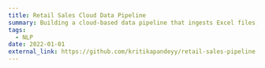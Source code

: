 ```yaml
---
title: Retail Sales Cloud Data Pipeline
summary: Building a cloud-based data pipeline that ingests Excel files, transforms them with Python, loads them into Azure SQL Database, and delivers interactive dashboards in Power BI                                       
tags:
  - NLP
date: 2022-01-01
external_link: https://github.com/kritikapandeyy/retail-sales-pipeline
---
```

